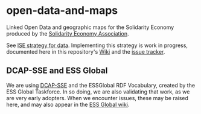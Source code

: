 # open-data-and-maps
Linked Open Data and geographic maps for the Solidarity Economy produced by the [Solidarity Economy Association](https://www.solidarityeconomy.coop/).

See [ISE strategy for data](http://solidarityeconomics.org/2016/02/16/ise-strategy-for-data/).
Implementing this strategy is work in progress, documented here in this repository's [Wiki](../../wiki) and the [issue tracker](../../issues).

## DCAP-SSE and ESS Global

We are using [DCAP-SSE](http://purl.org/essglobal/wiki) and the ESSGlobal RDF Vocabulary, created by the ESS Global Taskforce. In so doing, we are also validating that work, as we are very early adopters. When we encounter issues, these may be raised here, and may also appear in the [ESS Global wiki](http://www.maltas.org/wiki-essglobal/doku.php?id=process#issues). 

